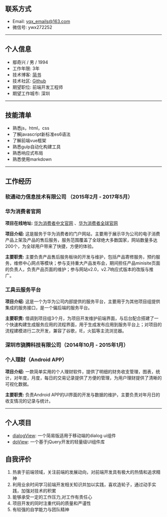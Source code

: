 ## 联系方式 ##
* Email: [yqx_emails@163.com](mailto:yqx_emails@163.com)
* 微信号: ywx272252
---------------------------------------------------------------------------------------
## 个人信息 ##

* 鄢奇兴 / 男 / 1994
* 工作年限: 3年
* 技术博客: [简书](http://www.jianshu.com/u/867538129030)
* 技术社区: [Github](https://github.com/webproblem)
* 期望职位: 前端开发工程师
* 期望工作城市: 深圳
-------------------------------------------------------------------------------------------
## 技能清单 ##

* 熟悉js，html，css
* 了解javascript新标准es6语法
* 了解前端vue框架
* 熟悉gulp自动化构建工具
* 熟悉响应式布局
* 熟悉使用markdown

--------------------------------------------------------------------------------------------
## 工作经历 ##

### 软通动力信息技术有限公司 （2015年2月 - 2017年5月） ###

### 华为消费者官网 ###

**项目在线地址:** [华为消费者中文官网](http://consumer.huawei.com/cn/index.htm) 、[华为消费者全球官网](http://consumer.huawei.com/en/index.htm)

**项目介绍:** 这是服务于华为消费者的门户网站，主要用于展示华为公司的电子消费产品上架及产品的售后服务，服务范围覆盖了全球绝大多数国家，网站数量多达200个，为全球用户带来了快捷，方便的体验。

**主要职责:** 主要负责产品售后服务板块的开发与维护，包括产品寄修服务，预约服务，维修中心网点等模块；参与支持重大产品发布会，期间担任产品minisite页面的负责人，负责产品页面的维护；参与网站v2.0，v2.7响应式版本的改版与推广。

### 工具云服务平台 ###

**项目介绍:** 这是一个为华为公司内部提供的服务平台，主要用于为其他项目组提供集成的服务接口，是一个偏后端的服务平台。

**主要职责:** 借调到项目组3个月，为项目开发维护前端界面，与后台配合搭建了一个快速构建生成服务应用的流程界面，用于生成发布应用到服务平台上；对项目的流程建模进行二次开发，兼容了谷歌，IE，火狐等主流浏览器。


### 深圳市骁腾科技有限公司（2014年10月 - 2015年1月） ###

### 个人理财（Android APP） ###

**项目介绍:** 一款简单实用的个人理财软件，提供了明细的财务收支管理，图表，统计，对年度，月度，每日的交易记录提供了方便的管理，为用户理财提供了清晰的可视化数据。

**主要职责:** 负责Android APP的UI界面的开发与数据的维护，主要负责对年月日的收支情况的记录与统计。

------------------------------------------------------------------------------------------

## 个人项目 ##

* [dialogView](https://github.com/webproblem/hello-world/dialogDemo): 一个简易版适用于移动端的dialog ui组件
* [doView](https://github.com/webproblem/doView): 一个基于jQuery开发的轻量级UI组件库

## 自我评价 ##

1. 热衷于前端领域，关注前端的发展动向，对前端开发具有极大的热情和追求精神 
2. 利用业余时间学习前端开发相关知识并加以实践，喜欢造轮子，通过动手实践，加强对技术的积累
3. 能够承受一定的工作压力,对工作有责任心
4. 项目开发的同时注重代码的质量和严谨性
5. 有较强的自学能力与团队精神
